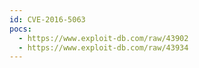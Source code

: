 ```yaml
---
id: CVE-2016-5063
pocs:
  - https://www.exploit-db.com/raw/43902
  - https://www.exploit-db.com/raw/43934
---
```

